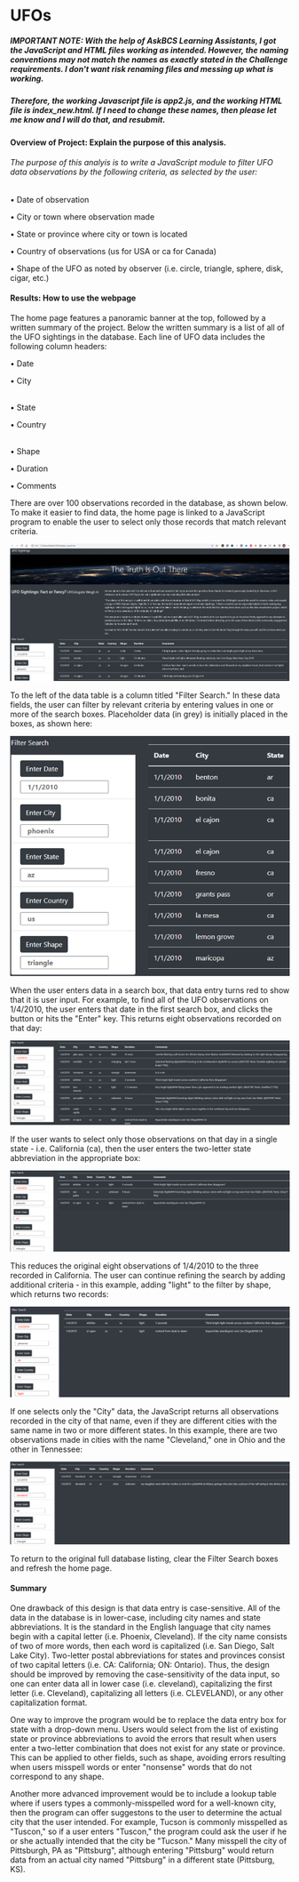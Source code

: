 # UFOs

##### IMPORTANT NOTE: With the help of AskBCS Learning Assistants, I got the JavaScript and HTML files working as intended. However, the naming conventions may not match the names as exactly stated in the Challenge requirements. I don't want risk renaming files and messing up what is working. 

##### Therefore, the working Javascript file is app2.js, and the working HTML file is index_new.html. If I need to change these names, then please let me know and I will do that, and resubmit.

#### Overview of Project: Explain the purpose of this analysis.

###### The purpose of this analyis is to write a JavaScript module to filter UFO data observations by the following criteria, as selected by the user:

• Date of observation</p>
• City or town where observation made</p>
• State or province where city or town is located</p>
• Country of observations (us for USA or ca for Canada)</p>
• Shape of the UFO as noted by observer (i.e. circle, triangle, sphere, disk, cigar, etc.)</p>

#### Results: How to use the webpage

The home page features a panoramic banner at the top, followed by a written summary of the project. Below the written summary is a list of all of the UFO sightings in the database. Each line of UFO data includes the following column headers:

• Date</p>
• City</p>	
• State</p>	
• Country</p>	
• Shape</p>
• Duration</p>
• Comments</p>

There are over 100 observations recorded in the database, as shown below. To make it easier to find data, the home page is linked to a JavaScript program to enable the user to select only those records that match relevant criteria.

![Full_webpage](images/Full_webpage.png)

To the left of the data table is a column titled "Filter Search." In these data fields, the user can filter by relevant criteria by entering values in one or more of the search boxes. Placeholder data (in grey) is initially placed in the boxes, as shown here:

![Filter_Search](images/Filter_Search.png)

When the user enters data in a search box, that data entry turns red to show that it is user input. For example, to find all of the UFO observations on 1/4/2010, the user enters that date in the first search box, and clicks the button or hits the "Enter" key. This returns eight observations recorded on that day:

![Jan_4](images/Jan_4.png)

If the user wants to select only those observations on that day in a single state - i.e. California (ca), then the user enters the two-letter state abbreviation in the appropriate box:

![Jan_4_ca](images/Jan_4_ca.png)

This reduces the original eight observations of 1/4/2010 to the three recorded in California. The user can continue refining the search by adding additional criteria - in this example, adding "light" to the filter by shape, which returns two records:

![Jan_4_ca_light](images/Jan_4_ca_light.png)

If one selects only the "City" data, the JavaScript returns all observations recorded in the city of that name, even if they are different cities with the same name in two or more different states. In this example, there are two observations made in cities with the name "Cleveland," one in Ohio and the other in Tennessee:

![Cleveland](images/Cleveland.png)

To return to the original full database listing, clear the Filter Search boxes and refresh the home page.

#### Summary

One drawback of this design is that data entry is case-sensitive. All of the data in the database is in lower-case, including city names and state abbreviations. It is the standard in the English language that city names begin with a capital letter (i.e. Phoenix, Cleveland). If the city name consists of two of more words, then each word is capitalized (i.e. San Diego, Salt Lake City).  Two-letter postal abbreviations for states and provinces consist of two capital letters (i.e. CA: California; ON: Ontario). Thus, the design should be improved by removing the case-sensitivity of the data input, so one can enter data all in lower case (i.e. cleveland), capitalizing the first letter (i.e. Cleveland), capitalizing all letters (i.e. CLEVELAND), or any other capitalization format.

One way to improve the program would be to replace the data entry box for state with a drop-down menu. Users would select from the list of existing state or province abbreviations to avoid the errors that result when users enter a two-letter combination that does not exist for any state or province. This can be applied to other fields, such as shape, avoiding errors resulting when users misspell words or enter "nonsense" words that do not correspond to any shape.

Another more advanced improvement would be to include a lookup table where if users types a commonly-misspelled word for a well-known city, then the program can offer suggestons to the user to determine the actual city that the user intended. For example, Tucson is commonly misspelled as "Tuscon," so if a user enters "Tuscon," the program could ask the user if he or she actually intended that the city be "Tucson."  Many misspell the city of Pittsburgh, PA as "Pittsburg", although entering "Pittsburg" would return data from an actual city named "Pittsburg" in a different state (Pittsburg, KS). 
